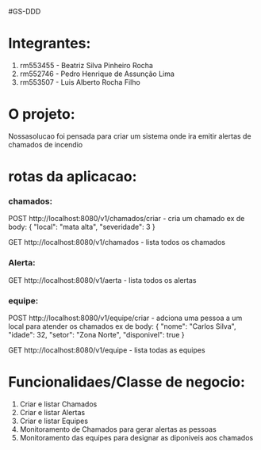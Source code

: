#GS-DDD

# Integrantes:
1. rm553455 - Beatriz Silva Pinheiro Rocha
2. rm552746 - Pedro Henrique de Assunção Lima
3. rm553507  - Luis Alberto Rocha Filho


# O projeto:
Nossasolucao foi pensada para criar um sistema onde ira emitir alertas de chamados de incendio

# rotas da aplicacao:

### chamados:
POST http://localhost:8080/v1/chamados/criar - cria um chamado
ex de body:
{
"local": "mata alta",
"severidade": 3
}

GET http://localhost:8080/v1/chamados - lista todos os chamados

### Alerta:

GET http://localhost:8080/v1/aerta - lista todos os alertas

### equipe:
POST http://localhost:8080/v1/equipe/criar - adciona uma pessoa a um local para atender os chamados
ex de body:
{
"nome": "Carlos Silva",
"idade": 32,
"setor": "Zona Norte",
"disponivel": true
}

GET http://localhost:8080/v1/equipe - lista todas as equipes


# Funcionalidaes/Classe de negocio:

1. Criar e listar Chamados
2. Criar e listar Alertas
3. Criar e listar Equipes
4. Monitoramento de Chamados para gerar alertas as pessoas
5. Monitoramento das equipes para designar as diponiveis aos chamados
